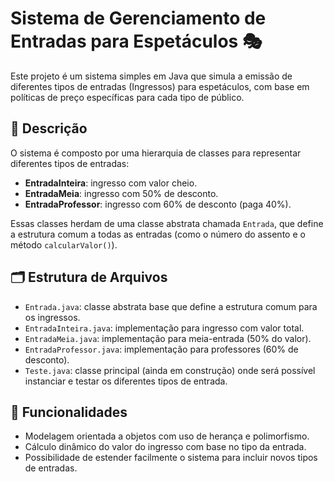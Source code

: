 # Sistema de Gerenciamento de Entradas para Espetáculos 🎭

Este projeto é um sistema simples em Java que simula a emissão de diferentes tipos de entradas (Ingressos) para espetáculos, com base em políticas de preço específicas para cada tipo de público.

## 🧾 Descrição

O sistema é composto por uma hierarquia de classes para representar diferentes tipos de entradas:
- **EntradaInteira**: ingresso com valor cheio.
- **EntradaMeia**: ingresso com 50% de desconto.
- **EntradaProfessor**: ingresso com 60% de desconto (paga 40%).

Essas classes herdam de uma classe abstrata chamada `Entrada`, que define a estrutura comum a todas as entradas (como o número do assento e o método `calcularValor()`).

## 🗂 Estrutura de Arquivos

- `Entrada.java`: classe abstrata base que define a estrutura comum para os ingressos.
- `EntradaInteira.java`: implementação para ingresso com valor total.
- `EntradaMeia.java`: implementação para meia-entrada (50% do valor).
- `EntradaProfessor.java`: implementação para professores (60% de desconto).
- `Teste.java`: classe principal (ainda em construção) onde será possível instanciar e testar os diferentes tipos de entrada.

## 📌 Funcionalidades

- Modelagem orientada a objetos com uso de herança e polimorfismo.
- Cálculo dinâmico do valor do ingresso com base no tipo da entrada.
- Possibilidade de estender facilmente o sistema para incluir novos tipos de entradas.

